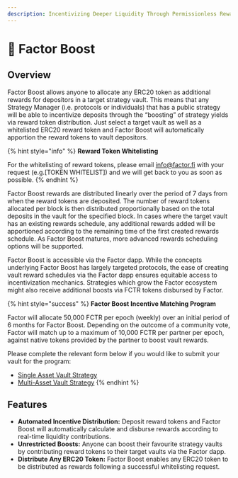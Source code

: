```yaml
---
description: Incentivizing Deeper Liquidity Through Permissionless Rewards
---
```


# 🚀 Factor Boost

## Overview

Factor Boost allows anyone to allocate any ERC20 token as additional rewards for depositors in a target strategy vault. This means that any Strategy Manager (i.e. protocols or individuals) that has a public strategy will be able to incentivize deposits through the “boosting” of strategy yields via reward token distribution. Just select a target vault as well as a whitelisted ERC20 reward token and Factor Boost will automatically apportion the reward tokens to vault depositors.

{% hint style="info" %}
**Reward Token Whitelisting**

For the whitelisting of reward tokens, please email [info@factor.fi](mailto:info@factor.fi) with your request (e.g.\[TOKEN WHITELIST]) and we will get back to you as soon as possible.
{% endhint %}

Factor Boost rewards are distributed linearly over the period of 7 days from when the reward tokens are deposited. The number of reward tokens allocated per block is then distributed proportionally based on the total deposits in the vault for the specified block. In cases where the target vault has an existing rewards schedule, any additional rewards added will be apportioned according to the remaining time of the first created rewards schedule. As Factor Boost matures, more advanced rewards scheduling options will be supported.

Factor Boost is accessible via the Factor dapp. While the concepts underlying Factor Boost has largely targeted protocols, the ease of creating vault reward schedules via the Factor dapp ensures equitable access to incentivization mechanics. Strategies which grow the Factor ecosystem might also receive additional boosts via FCTR tokens disbursed by Factor.

{% hint style="success" %}
**Factor Boost Incentive Matching Program**

Factor will allocate 50,000 FCTR per epoch (weekly) over an initial period of 6 months for Factor Boost. Depending on the outcome of a community vote, Factor will match up to a maximum of 10,000 FCTR per partner per epoch, against native tokens provided by the partner to boost vault rewards.

Please complete the relevant form below if you would like to submit your vault for the program:

* [Single Asset Vault Strategy](https://docs.google.com/forms/d/e/1FAIpQLSch7UyIlxoIKSP3stPsHAsHIBpbTDOr1E4PQ\_4aOhYrXEnRnw/viewform)
* [Multi-Asset Vault Strategy](https://docs.google.com/forms/d/e/1FAIpQLScJ0RRJetGmteauvLO6LHvo2qGaeLcbWSBbQ4jdZWOggA6Xug/viewform)
{% endhint %}

## Features

* **Automated Incentive Distribution:** Deposit reward tokens and Factor Boost will automatically calculate and disburse rewards according to real-time liquidity contributions.
* **Unrestricted Boosts:** Anyone can boost their favourite strategy vaults by contributing reward tokens to their target vaults via the Factor dapp.
* **Distribute Any ERC20 Token:** Factor Boost enables any ERC20 token to be distributed as rewards following a successful whitelisting request.
